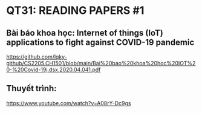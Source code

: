 # QT31: READING PAPERS #1

## Bài báo khoa học: Internet of things (IoT) applications to fight against COVID-19 pandemic
https://github.com/lqky-github/CS2205.CH1501/blob/main/Bai%20bao%20khoa%20hoc%20IOT%20-%20Covid-19j.dsx.2020.04.041.pdf

## Thuyết trình:
https://www.youtube.com/watch?v=A08rY-Dc9gs
